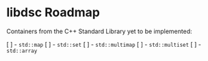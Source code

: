 # libdsc Roadmap

Containers from the C++ Standard Library yet to be implemented:

[ ] - `std::map`
[ ] - `std::set`
[ ] - `std::multimap`
[ ] - `std::multiset`
[ ] - `std::array`


